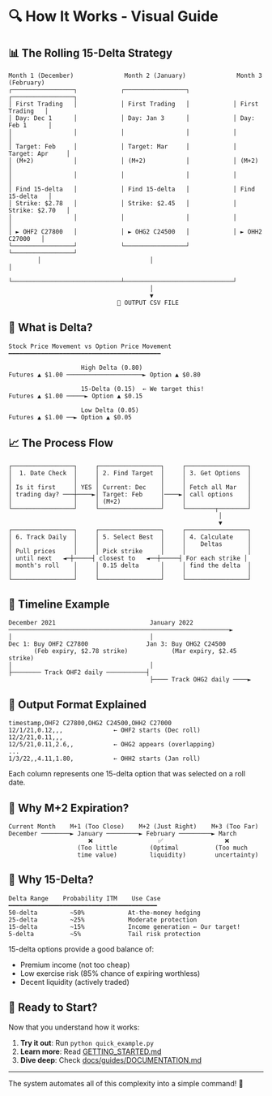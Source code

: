 # 🔍 How It Works - Visual Guide

## 📊 The Rolling 15-Delta Strategy

```
Month 1 (December)              Month 2 (January)              Month 3 (February)
┌─────────────────┐            ┌─────────────────┐            ┌─────────────────┐
│ First Trading   │            │ First Trading   │            │ First Trading   │
│ Day: Dec 1      │            │ Day: Jan 3      │            │ Day: Feb 1      │
│                 │            │                 │            │                 │
│ Target: Feb     │            │ Target: Mar     │            │ Target: Apr     │
│ (M+2)           │            │ (M+2)           │            │ (M+2)           │
│                 │            │                 │            │                 │
│ Find 15-delta   │            │ Find 15-delta   │            │ Find 15-delta   │
│ Strike: $2.78   │            │ Strike: $2.45   │            │ Strike: $2.70   │
│                 │            │                 │            │                 │
│ ► OHF2 C27800   │            │ ► OHG2 C24500   │            │ ► OHH2 C27000   │
└─────────────────┘            └─────────────────┘            └─────────────────┘
        │                              │                              │
        └──────────────────────────────┴──────────────────────────────┘
                                       │
                                       ▼
                              📄 OUTPUT CSV FILE
```

## 🎯 What is Delta?

```
Stock Price Movement vs Option Price Movement
━━━━━━━━━━━━━━━━━━━━━━━━━━━━━━━━━━━━━━━━━━

                    High Delta (0.80)
Futures ▲ $1.00 ─────────────────────► Option ▲ $0.80

                    15-Delta (0.15)  ← We target this!
Futures ▲ $1.00 ─────► Option ▲ $0.15

                    Low Delta (0.05)
Futures ▲ $1.00 ──► Option ▲ $0.05
```

## 📈 The Process Flow

```
┌─────────────────┐     ┌─────────────────┐     ┌─────────────────┐
│  1. Date Check  │     │ 2. Find Target  │     │ 3. Get Options  │
│                 │     │                 │     │                 │
│ Is it first     │ YES │ Current: Dec    │     │ Fetch all Mar   │
│ trading day? ───┼────►│ Target: Feb     │────►│ call options    │
│                 │     │ (M+2)           │     │                 │
└─────────────────┘     └─────────────────┘     └────────┬────────┘
                                                          │
                                                          ▼
┌─────────────────┐     ┌─────────────────┐     ┌─────────────────┐
│ 6. Track Daily  │     │ 5. Select Best  │     │ 4. Calculate    │
│                 │     │                 │     │    Deltas       │
│ Pull prices     │     │ Pick strike     │     │                 │
│ until next   ◄─┼─────┤ closest to   ◄──┼─────┤ For each strike │
│ month's roll    │     │ 0.15 delta      │     │ find the delta  │
│                 │     │                 │     │                 │
└─────────────────┘     └─────────────────┘     └─────────────────┘
```

## 📅 Timeline Example

```
December 2021                          January 2022
─────────────────────────────────────────────────────────────►
│                                      │
Dec 1: Buy OHF2 C27800                Jan 3: Buy OHG2 C24500
       (Feb expiry, $2.78 strike)            (Mar expiry, $2.45 strike)
│                                      │
├──────── Track OHF2 daily ───────────┤
                                       ├──── Track OHG2 daily ────►
```

## 💾 Output Format Explained

```csv
timestamp,OHF2 C27800,OHG2 C24500,OHH2 C27000
12/1/21,0.12,,,              ← OHF2 starts (Dec roll)
12/2/21,0.11,,,
12/5/21,0.11,2.6,,           ← OHG2 appears (overlapping)
...
1/3/22,,4.11,1.80,           ← OHH2 starts (Jan roll)
```

Each column represents one 15-delta option that was selected on a roll date.

## 🔄 Why M+2 Expiration?

```
Current Month    M+1 (Too Close)    M+2 (Just Right)    M+3 (Too Far)
December ────────► January ─────────► February ─────────► March
                      ❌                  ✅                 ❌
                   (Too little         (Optimal          (Too much
                   time value)         liquidity)        uncertainty)
```

## 🎲 Why 15-Delta?

```
Delta Range    Probability ITM    Use Case
━━━━━━━━━━━━━━━━━━━━━━━━━━━━━━━━━━━━━━━━━
50-delta         ~50%            At-the-money hedging
25-delta         ~25%            Moderate protection
15-delta         ~15%            Income generation ← Our target!
5-delta          ~5%             Tail risk protection
```

15-delta options provide a good balance of:
- Premium income (not too cheap)
- Low exercise risk (85% chance of expiring worthless)
- Decent liquidity (actively traded)

## 🚀 Ready to Start?

Now that you understand how it works:

1. **Try it out**: Run `python quick_example.py`
2. **Learn more**: Read [GETTING_STARTED.md](GETTING_STARTED.md)
3. **Dive deep**: Check [docs/guides/DOCUMENTATION.md](docs/guides/DOCUMENTATION.md)

---

The system automates all of this complexity into a simple command! 🎉